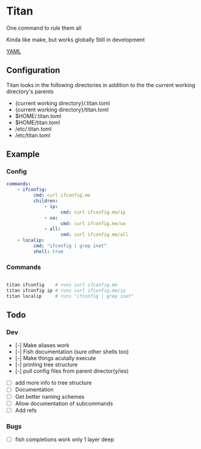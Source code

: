 # Titan

One command to rule them all

Kinda like make, but works globally
Still in development

[YAML](https://yaml.org)

## Configuration

Titan looks in the following directories in addition to the the current working directory's parents

 - {current working directory}/.titan.toml
 - {current working directory}/titan.toml
 - $HOME/.titan.toml
 - $HOME/titan.toml
 - /etc/.titan.toml
 - /etc/titan.toml

## Example

### Config

```yaml
commands:
    - ifconfig:
          cmd: curl ifconfig.me
          children:
              - ip:
                    cmd: curl ifconfig.me/ip
              - ua:
                    cmd: curl ifconfig.me/ua
              - all:
                    cmd: curl ifconfig.me/all
    - localip:
          cmd: "ifconfig | grep inet"
          shell: true
```

### Commands

```bash

titan ifconfig    # runs curl ifconfig.me
titan ifconfig ip # runs curl ifconfig.me/ip
titan localip     # runs "ifconfig | grep inet"

```

## Todo

### Dev
- [-] Make aliases work
- [-] Fish documentation (sure other shells too)
- [-] Make things acutally execute
- [-] printing tree structure
- [-] pull config files from parent director(y/ies)
- [ ] add more info to tree structure
- [ ] Documentation
- [ ] Get better naming schemes
- [ ] Allow documentation of subcommands
- [ ] Add refs

### Bugs
- [ ] fish completions work only 1 layer deep
